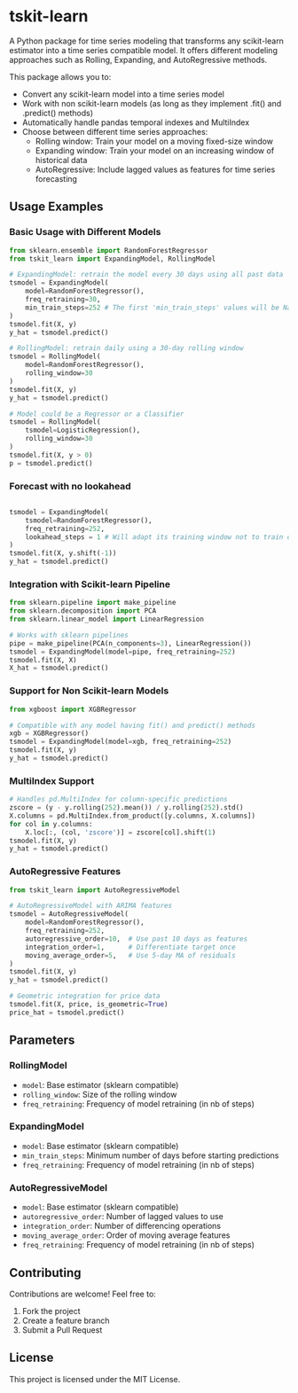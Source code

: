 # tskit-learn

A Python package for time series modeling that transforms any scikit-learn estimator into a time series compatible model. It offers different modeling approaches such as Rolling, Expanding, and AutoRegressive methods.

This package allows you to:
- Convert any scikit-learn model into a time series model
- Work with non scikit-learn models (as long as they implement .fit() and .predict() methods)
- Automatically handle pandas temporal indexes and MultiIndex
- Choose between different time series approaches:
  - Rolling window: Train your model on a moving fixed-size window
  - Expanding window: Train your model on an increasing window of historical data
  - AutoRegressive: Include lagged values as features for time series forecasting

## Usage Examples

### Basic Usage with Different Models

```python
from sklearn.ensemble import RandomForestRegressor
from tskit_learn import ExpandingModel, RollingModel

# ExpandingModel: retrain the model every 30 days using all past data
tsmodel = ExpandingModel(
    model=RandomForestRegressor(), 
    freq_retraining=30, 
    min_train_steps=252 # The first 'min_train_steps' values will be NaN
)
tsmodel.fit(X, y)
y_hat = tsmodel.predict()

# RollingModel: retrain daily using a 30-day rolling window
tsmodel = RollingModel(
    model=RandomForestRegressor(), 
    rolling_window=30
)
tsmodel.fit(X, y)
y_hat = tsmodel.predict()

# Model could be a Regressor or a Classifier  
tsmodel = RollingModel(
    tsmodel=LogisticRegression(), 
    rolling_window=30
)
tsmodel.fit(X, y > 0)
p = tsmodel.predict()

```

### Forecast with no lookahead
```python

tsmodel = ExpandingModel(
    tsmodel=RandomForestRegressor(), 
    freq_retraining=252, 
    lookahead_steps = 1 # Will adapt its training window not to train on look ahead
) 
tsmodel.fit(X, y.shift(-1))
y_hat = tsmodel.predict()
```



### Integration with Scikit-learn Pipeline

```python
from sklearn.pipeline import make_pipeline
from sklearn.decomposition import PCA
from sklearn.linear_model import LinearRegression

# Works with sklearn pipelines
pipe = make_pipeline(PCA(n_components=3), LinearRegression())
tsmodel = ExpandingModel(model=pipe, freq_retraining=252)
tsmodel.fit(X, X)
X_hat = tsmodel.predict()
```

### Support for Non Scikit-learn Models

```python
from xgboost import XGBRegressor

# Compatible with any model having fit() and predict() methods
xgb = XGBRegressor()
tsmodel = ExpandingModel(model=xgb, freq_retraining=252)
tsmodel.fit(X, y)
y_hat = tsmodel.predict()
```

### MultiIndex Support

```python
# Handles pd.MultiIndex for column-specific predictions
zscore = (y - y.rolling(252).mean()) / y.rolling(252).std()
X.columns = pd.MultiIndex.from_product([y.columns, X.columns])
for col in y.columns:
    X.loc[:, (col, 'zscore')] = zscore[col].shift(1)
tsmodel.fit(X, y) 
y_hat = tsmodel.predict()
```

### AutoRegressive Features

```python
from tskit_learn import AutoRegressiveModel

# AutoRegressiveModel with ARIMA features
tsmodel = AutoRegressiveModel(
    model=RandomForestRegressor(), 
    freq_retraining=252, 
    autoregressive_order=10,  # Use past 10 days as features
    integration_order=1,      # Differentiate target once
    moving_average_order=5,   # Use 5-day MA of residuals
)
tsmodel.fit(X, y)
y_hat = tsmodel.predict()

# Geometric integration for price data
tsmodel.fit(X, price, is_geometric=True) 
price_hat = tsmodel.predict()
```

## Parameters

### RollingModel
- `model`: Base estimator (sklearn compatible)
- `rolling_window`: Size of the rolling window
- `freq_retraining`: Frequency of model retraining (in nb of steps)

### ExpandingModel
- `model`: Base estimator (sklearn compatible)
- `min_train_steps`: Minimum number of days before starting predictions
- `freq_retraining`: Frequency of model retraining (in nb of steps)

### AutoRegressiveModel
- `model`: Base estimator (sklearn compatible)
- `autoregressive_order`: Number of lagged values to use
- `integration_order`: Number of differencing operations
- `moving_average_order`: Order of moving average features
- `freq_retraining`: Frequency of model retraining (in nb of steps)

## Contributing

Contributions are welcome! Feel free to:
1. Fork the project
2. Create a feature branch
3. Submit a Pull Request

## License

This project is licensed under the MIT License.
```
